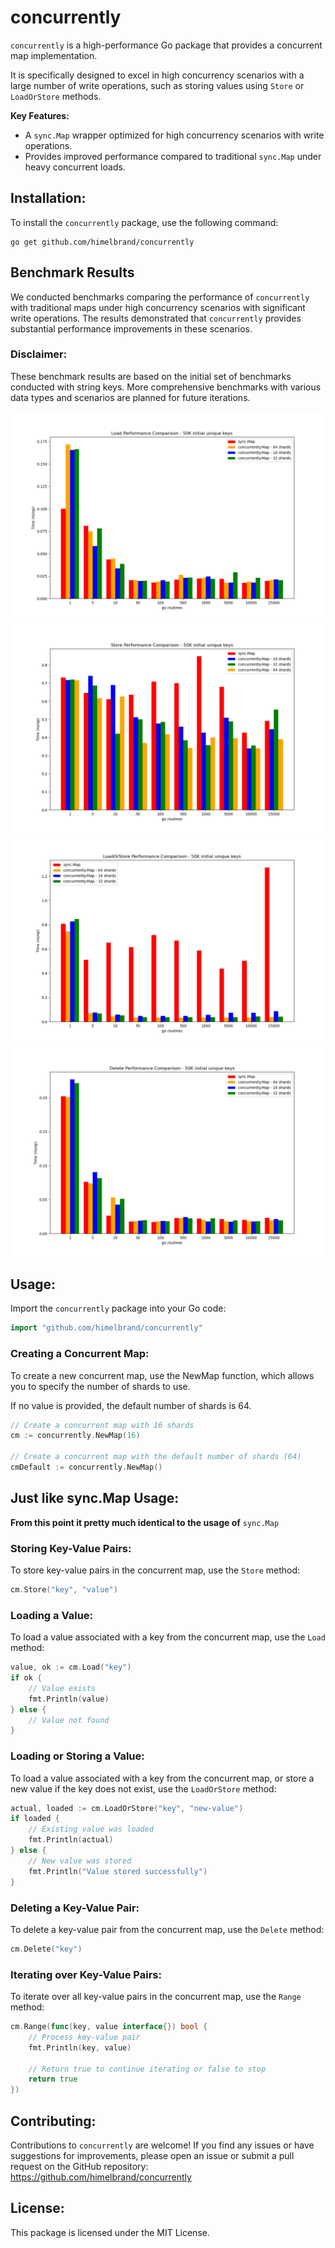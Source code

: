 # concurrently
`concurrently` is a high-performance Go package that provides a concurrent map implementation. 

It is specifically designed to excel in high concurrency scenarios with a large number of write operations, such as storing values using `Store` or `LoadOrStore` methods.

**Key Features:**
- A `sync.Map` wrapper optimized for high concurrency scenarios with write operations.
- Provides improved performance compared to traditional `sync.Map` under heavy concurrent loads.

## Installation:
To install the `concurrently` package, use the following command:
```shell
go get github.com/himelbrand/concurrently
```

## Benchmark Results

We conducted benchmarks comparing the performance of `concurrently` with traditional maps under high concurrency scenarios with significant write operations. The results demonstrated that `concurrently` provides substantial performance improvements in these scenarios.

### Disclaimer:
These benchmark results are based on the initial set of benchmarks conducted with string keys. More comprehensive benchmarks with various data types and scenarios are planned for future iterations.

<div class="image-container">
  <img src="data/load-50k.png" alt="Load Benchmark Plot" class="inline-image">
  <img src="data/store-50k.png" alt="Store Benchmark Plot" class="inline-image">
</div>
<div class="image-container">
  <img src="data/load_or_store-50k.png" alt="LoadOrStore Benchmark Plot" class="inline-image">
  <img src="data/delete-50k.png" alt="Delete Benchmark Plot" class="inline-image">
</div>

## Usage:
Import the `concurrently` package into your Go code:
```go
import "github.com/himelbrand/concurrently"
```



### Creating a Concurrent Map:
To create a new concurrent map, use the NewMap function, which allows you to specify the number of shards to use. 

If no value is provided, the default number of shards is 64.

```go
// Create a concurrent map with 16 shards
cm := concurrently.NewMap(16)

// Create a concurrent map with the default number of shards (64)
cmDefault := concurrently.NewMap()
```

## Just like sync.Map Usage:
**From this point it pretty much identical to the usage of** `sync.Map`

### Storing Key-Value Pairs:
To store key-value pairs in the concurrent map, use the `Store` method:
```go
cm.Store("key", "value")
```
### Loading a Value:
To load a value associated with a key from the concurrent map, use the `Load` method:
```go
value, ok := cm.Load("key")
if ok {
    // Value exists
    fmt.Println(value)
} else {
    // Value not found
}
```

### Loading or Storing a Value:
To load a value associated with a key from the concurrent map, or store a new value if the key does not exist, use the `LoadOrStore` method:
```go
actual, loaded := cm.LoadOrStore("key", "new-value")
if loaded {
    // Existing value was loaded
    fmt.Println(actual)
} else {
    // New value was stored
    fmt.Println("Value stored successfully")
}
```

### Deleting a Key-Value Pair:
To delete a key-value pair from the concurrent map, use the `Delete` method:
```go
cm.Delete("key")
```

### Iterating over Key-Value Pairs:
To iterate over all key-value pairs in the concurrent map, use the `Range` method:
```go
cm.Range(func(key, value interface{}) bool {
    // Process key-value pair
    fmt.Println(key, value)

    // Return true to continue iterating or false to stop
    return true
})
```

## Contributing:
Contributions to `concurrently` are welcome! If you find any issues or have suggestions for improvements, please open an issue or submit a pull request on the GitHub repository: https://github.com/himelbrand/concurrently

## License:
This package is licensed under the MIT License.
